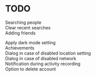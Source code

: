 # TODO

Searching people  
Clear recent searches  
Adding friends

Apply dark mode setting  
Achievements  
Dialog in case of disabled location setting  
Dialog in case of disabled network  
Notification during activity recording  
Option to delete account
